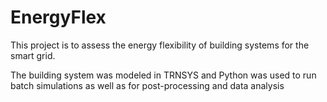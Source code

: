 # EnergyFlex
This project is to assess the energy flexibility of building systems for the smart grid.

The building system was modeled in TRNSYS and Python was used to run batch simulations as well as for post-processing and data analysis
